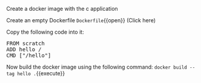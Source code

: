 Create a docker image with the c application

Create an empty Dockerfile
 `Dockerfile`{{open}} (Click here)
 
Copy the following code into it:
<pre class="file" data-target="clipboard">
FROM scratch
ADD hello /
CMD ["/hello"]
</pre>

Now build the docker image using the following command:
`docker build --tag hello .`{{execute}}

